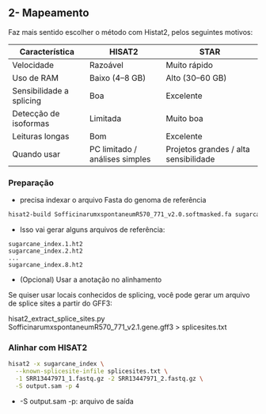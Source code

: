 ## 2- Mapeamento 

Faz mais sentido escolher o método com Histat2, pelos seguintes motivos:

| Característica           | HISAT2                         | STAR                                  |
| ------------------------ | ------------------------------ | ------------------------------------- |
| Velocidade               | Razoável                       | Muito rápido                          |
| Uso de RAM               | Baixo (4–8 GB)                 | Alto (30–60 GB)                       |
| Sensibilidade a splicing | Boa                            | Excelente                             |
| Detecção de isoformas    | Limitada                       | Muito boa                             |
| Leituras longas          | Bom                            | Excelente                             |
| Quando usar              | PC limitado / análises simples | Projetos grandes / alta sensibilidade |

### Preparação<br>

- precisa indexar o arquivo Fasta do genoma de referência 
```bash 
hisat2-build SofficinarumxspontaneumR570_771_v2.0.softmasked.fa sugarcane_index
```
- Isso vai gerar alguns arquivos de referência:

```
sugarcane_index.1.ht2
sugarcane_index.2.ht2
...
sugarcane_index.8.ht2
```
- (Opcional) Usar a anotação no alinhamento

Se quiser usar locais conhecidos de splicing, você pode gerar um arquivo de splice sites a partir do GFF3:

hisat2_extract_splice_sites.py SofficinarumxspontaneumR570_771_v2.1.gene.gff3 > splicesites.txt

### Alinhar com HISAT2

```bash
hisat2 -x sugarcane_index \
  --known-splicesite-infile splicesites.txt \
  -1 SRR13447971_1.fastq.gz -2 SRR13447971_2.fastq.gz \
  -S output.sam -p 4
```
- -S output.sam -p: arquivo de saída 
